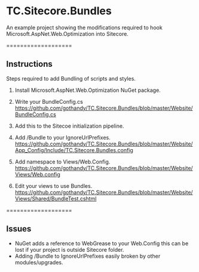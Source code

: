 TC.Sitecore.Bundles
===================

An example project showing the modifications required to hook Microsoft.AspNet.Web.Optimization into Sitecore.

===================

<H2>Instructions</H2>
Steps required to add Bundling of scripts and styles.

1. Install Microsoft.AspNet.Web.Optimization NuGet package.
2. Write your BundleConfig.cs
https://github.com/gothandy/TC.Sitecore.Bundles/blob/master/Website/BundleConfig.cs

3. Add this to the Sitecoe initialization pipeline.
4. Add /Bundle to your IgnoreUrlPrefixes.
https://github.com/gothandy/TC.Sitecore.Bundles/blob/master/Website/App_Config/Include/TC.Sitecore.Bundles.config


5. Add namespace to Views/Web.Config.
https://github.com/gothandy/TC.Sitecore.Bundles/blob/master/Website/Views/Web.config

6. Edit your views to use Bundles.
https://github.com/gothandy/TC.Sitecore.Bundles/blob/master/Website/Views/Shared/BundleTest.cshtml

===================
<H2>Issues</H2>

- NuGet adds a reference to WebGrease to your Web.Config this can be lost if your project is outside Sitecore folder.
- Adding /Bundle to IgnoreUrlPrefixes easily broken by other modules/upgrades.
